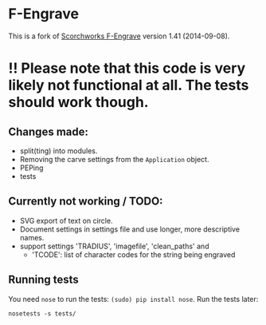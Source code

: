 # F-Engrave

This is a fork of [Scorchworks F-Engrave](http://www.scorchworks.com/Fengrave/fengrave.html) version 1.41 (2014-09-08).

# !! Please note that this code is very likely not functional at all. The tests should work though.


## Changes made:

 - split(ting) into modules.
 - Removing the carve settings from the `Application` object.
 - PEPing
 - tests

## Currently not working / TODO:
 - SVG export of text on circle.
 - Document settings in settings file and use longer, more descriptive names.
 - support settings 'TRADIUS', 'imagefile', 'clean_paths' and
   * 'TCODE': list of character codes for the string being engraved

## Running tests

You need `nose` to run the tests: `(sudo) pip install nose`. Run the tests later:
```
nosetests -s tests/
```

